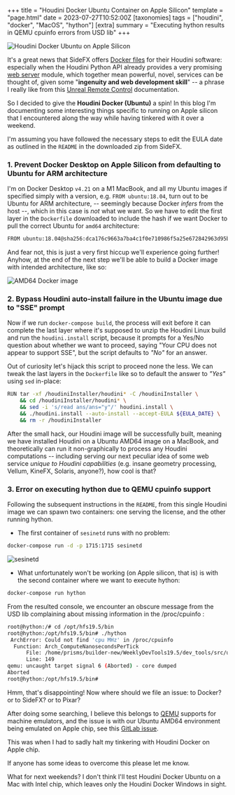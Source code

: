 +++
title = "Houdini Docker Ubuntu Container on Apple Silicon"
template = "page.html"
date = 2023-07-27T10:52:00Z
[taxonomies]
tags = ["houdini", "docker", "MacOS", "hython"]
[extra]
summary = "Executing hython results in QEMU cpuinfo errors from USD lib"
+++

![Houdini Docker Ubuntu on Apple Silicon](/attachments/houdini-docker-apple-chip-cover.JPG)

It's a great news that SideFX offers [Docker files](https://www.sidefx.com/download/daily-builds/?docker=true) for their Houdini software: especially when the Houdini Python API already provides a very promising [web server](https://www.sidefx.com/docs/houdini/hwebserver/index.html) module, which together mean powerful, novel, services can be thought of, given some "**ingenuity and web development skill**" -- a phrase I really like from this [Unreal Remote Control](https://docs.unrealengine.com/5.2/en-US/remote-control-for-unreal-engine/) documentation.

So I decided to give the **Houdini Docker (Ubuntu)** a spin! In this blog I'm documenting some interesting things specific to running on Apple silicon that I encountered along the way while having tinkered with it over a weekend.

I'm assuming you have followed the necessary steps to edit the EULA date as outlined in the `README` in the downloaded zip from SideFX.

### 1. Prevent Docker Desktop on Apple Silicon from defaulting to Ubuntu for ARM architecture

I'm on Docker Desktop `v4.21` on a M1 MacBook, and all my Ubuntu images if specified simply with a version, e.g. `FROM ubuntu:18.04`, turn out to be Ubuntu for ARM architecture, -- seemingly because Docker _infers_ from the host --, which in this case is _not_ what we want. So we have to edit the first layer in the `Dockerfile` downloaded to include the hash if we want Docker to pull the correct Ubuntu for `amd64` architecture:

```bash
FROM ubuntu:18.04@sha256:dca176c9663a7ba4c1f0e710986f5a25e672842963d95b960191e2d9f7185ebe
```

And fear not, this is just a very first hiccup we'll experience going further! Anyhow, at the end of the next step we'll be able to build a Docker image with intended architecture, like so:

![AMD64 Docker image](/attachments/houdini-docker-amd64.png)

### 2. Bypass Houdini auto-install failure in the Ubuntu image due to "SSE" prompt

Now if we run `docker-compose build`, the process will exit before it can complete the last layer where it's supposed to unzip the Houdini Linux build and run the `houdini.install` script, because it prompts for a Yes/No question about whether we want to proceed, saying "Your CPU does not appear to support SSE", but the script defaults to _"No"_ for an answer.

Out of curiosity let's hijack this script to proceed none the less. We can tweak the last layers in the `Dockerfile` like so to default the answer to _"Yes"_ using `sed` in-place:

```bash
RUN tar -xf /houdiniInstaller/houdini* -C /houdiniInstaller \
    && cd /houdiniInstaller/houdini* \
    && sed -i 's/read ans/ans="y"/' houdini.install \
    && ./houdini.install --auto-install --accept-EULA ${EULA_DATE} \
    && rm -r /houdiniInstaller
```

After the small hack, our Houdini image will be successfully built, meaning we have installed Houdini on a Ubuntu AMD64 image on a MacBook, and theoretically can run it non-graphically to process any Houdini computations -- including serving our next peculiar idea of some web service _unique to Houdini capabilities_ (e.g. insane geometry processing, Vellum, KineFX, Solaris, anyone?), how cool is that?

### 3. Error on executing hython due to QEMU cpuinfo support

Following the subsequent instructions in the `README`, from this single Houdini image we can spawn two containers: one serving the license, and the other running hython.

- The first container of `sesinetd` runs with no problem:

```bash
docker-compose run -d -p 1715:1715 sesinetd
```

![sesinetd](/attachments/houdini-docker-sesinetd.png)

- What unfortunately won't be working (on Apple silicon, that is) is with the second container where we want to execute hython:

```bash
docker-compose run hython
```

From the resulted console, we encounter an obscure message from the USD lib complaining about missing information in the /proc/cpuinfo :

```bash
root@hython:/# cd /opt/hfs19.5/bin
root@hython:/opt/hfs19.5/bin# ./hython
 ArchError: Could not find 'cpu MHz' in /proc/cpuinfo
  Function: Arch_ComputeNanosecondsPerTick
      File: /home/prisms/builder-new/WeeklyDevTools19.5/dev_tools/src/usd/usd-22.05/USD-py3.7/pxr/base/arch/timing.cpp
      Line: 149
qemu: uncaught target signal 6 (Aborted) - core dumped
Aborted
root@hython:/opt/hfs19.5/bin#
```

Hmm, that's disappointing! Now where should we file an issue: to Docker? or to SideFX? or to Pixar?

After doing some searching, I believe this belongs to [QEMU](https://www.qemu.org/) supports for machine emulators, and the issue is with our Ubuntu AMD64 environment being emulated on Apple chip, see this [GitLab issue](https://gitlab.com/qemu-project/qemu/-/issues/750).

This was when I had to sadly halt my tinkering with Houdini Docker on Apple chip.

If anyone has some ideas to overcome this please let me know.

What for next weekends? I don't think I'll test Houdini Docker Ubuntu on a Mac with Intel chip, which leaves only the Houdini Docker Windows in sight.
